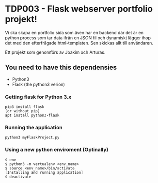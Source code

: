 # TDP003 - Flask webserver portfolio projekt!
Vi ska skapa en portfolio sida som även har en backend där det är en python process som tar data ifrån en JSON fil och dynamiskt lägger ihop det med den efterfrågade html-templaten. Sen skickas allt till användaren.

Ett projekt som genomförs av Joakim och Arturas.

## You need to have this dependensies
* Python3
* Flask (the python3 verion)

### Getting flask for Python 3.x
```
pip3 install flask
[or without pip]
apt install python3-flask
```

### Running the application
```
python3 myFlaskProject.py
```

### Using a new python enviroment (Optinally)
```
$ env
$ python3 -m vertualenv <env_name>
$ source <env_name>/bin/activate
[Installing and running application]
$ deactivate
```
